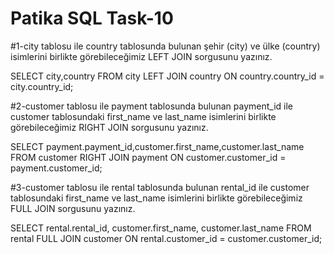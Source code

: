 # Patika SQL Task-10


#1-city tablosu ile country tablosunda bulunan şehir (city) ve ülke (country) isimlerini birlikte görebileceğimiz LEFT JOIN sorgusunu yazınız.

SELECT city,country FROM city
LEFT JOIN country ON country.country_id = city.country_id;


#2-customer tablosu ile payment tablosunda bulunan payment_id ile customer tablosundaki first_name ve last_name isimlerini birlikte görebileceğimiz RIGHT JOIN sorgusunu yazınız.

SELECT payment.payment_id,customer.first_name,customer.last_name
FROM customer
RIGHT JOIN payment ON customer.customer_id = payment.customer_id;



#3-customer tablosu ile rental tablosunda bulunan rental_id ile customer tablosundaki first_name ve last_name isimlerini birlikte görebileceğimiz FULL JOIN sorgusunu yazınız.


SELECT rental.rental_id, customer.first_name, customer.last_name 
FROM rental
FULL JOIN customer ON rental.customer_id = customer.customer_id;
